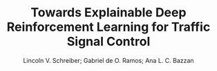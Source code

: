 ---
paperId: 26
author: Lincoln V. Schreiber; Gabriel de O. Ramos; Ana L. C. Bazzan
publicationauthor: Schreiber, L. V. et al.
title: Towards Explainable Deep Reinforcement Learning for Traffic Signal Control
pdf: paper_26.pdf
poster: poster_26.png
pitch: https://slideslive.com/38962864/towards-explainable-deep-reinforcement-learning-for-traffic-signal-control?ref=account-folder-87716-folde
type: Oral
topic: Deep Learning
category: Extended Abstract
link: https://doi.org/10.52591/lxai2021072414
conference: icml
year: 2021
tags: icml-2021
location: Virtual
---